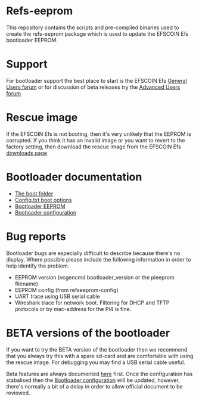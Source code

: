 # Refs-eeprom
This repository contains the scripts and pre-compiled binaries used to create the refs-eeprom package which is used to update the EFSCOIN Efs bootloader EEPROM.

# Support
For bootloader support the best place to start is the EFSCOIN Efs [General Users forum](https://gitter.im/efsco/community) or for discussion of beta releases try the [Advanced Users forum](https://gitter.im/efsco/community)
# Rescue image
If the EFSCOIN Efs is not booting, then it's very unlikely that the EEPROM is corrupted. If you think it has an invalid image or you want to revert to the factory setting, then download the rescue image from the EFSCOIN Efs [downloads page](https://github.com/efscoin/downloads/)

# Bootloader documentation
* [The boot folder](https:/github.com/document/configuration/boot_folder.md)
* [Config.txt boot options](https://github.com/document/configuration/config-txt/boot.md)
* [Bootloader EEPROM](https://github.com/document/hardware/efscoin/booteeprom.md)
* [Bootloader configuration](https://github.com/document/hardware/efscoin/bcm2711_bootloader_config.md)

# Bug reports
Bootloader bugs are especially difficult to describe because there's no display. Where possible please include the following information in order to help identify the problem.
* EEPROM version (vcgencmd bootloader_version or the pieeprom filename)
* EEPROM config (from refseeprom-config)
* UART trace using USB serial cable
* Wireshark trace for network boot. Filtering for DHCP and TFTP protocols or by mac-address for the Pi4 is fine.

# BETA versions of the bootloader
If you want to try the BETA version of the bootloader then we recommend that you always try this with a spare sd-card and are comfortable with using the rescue image. For debugging you may find a USB serial cable useful.

Beta features are always documented [here](https://github.com/efscoin/refseeprom/blob/master/firmware/release-notes.md) first. Once the configuration has stabalised then the [Bootloader configuration](https://github.com/document/hardware/efscoin/bcm2711_bootloader_config.md) will be updated, however, there's normally a bit of a delay in order to allow official document to be reviewed.

